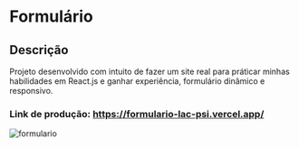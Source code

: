 # Formulário

## Descrição
Projeto desenvolvido com intuito de fazer um site real para práticar minhas habilidades em React.js e ganhar experiência, formulário dinâmico e responsivo.

### Link de produção: https://formulario-lac-psi.vercel.app/

![formulario](https://user-images.githubusercontent.com/114690321/232176689-9b9f5e2f-4b8e-4a03-a10b-7e274770b365.png)
